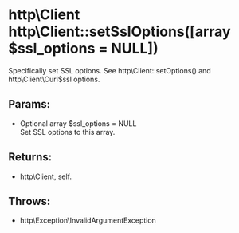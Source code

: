 # http\Client http\Client::setSslOptions([array $ssl_options = NULL])

Specifically set SSL options.
See http\Client::setOptions() and http\Client\Curl\$ssl options.

## Params:

* Optional array $ssl_options = NULL  
  Set SSL options to this array.

## Returns:

* http\Client, self.

## Throws:

* http\Exception\InvalidArgumentException
